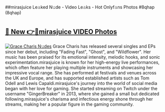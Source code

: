 ##mirasjuice Le𝚊ked N𝚞de - Video Le𝚊ks - Hot Onlyf𝚊ns Photos #8qhap (8qhap)

# <h2><a href="https://mediaupload.pro?title=mirasjuice&ref=9FEB">🔗 New 👉🔴mirasjuice VIDEO Photos</a></h2>

[![Grace Charis N𝚞des](https://i.imgur.com/rIISA9y.gif)](https://mediaupload.pro?title=mirasjuice&ref=9FEB)
Grace Charis has released several singles and EPs since her debut, including "Fading Fast", "Ghost", and "Wildflower". Her music has been praised for its emotional intensity, melodic hooks, and sonic experimentation.mirasjuice is known for her high-energy live performances, which often feature her playing multiple instruments and showcasing her impressive vocal range. She has performed at festivals and venues across the UK and Europe, and has supported established artists such as Tom Odell and Lewis Capaldi.mirasjuice's journey into the world of social media began with her love for gaming. She started streaming on Twitch under the username "GingerBreaker" in 2013, where she gained a small but dedicated following.mirasjuice's charisma and infectious energy shone through her streams, making her a popular figure in the gaming community.